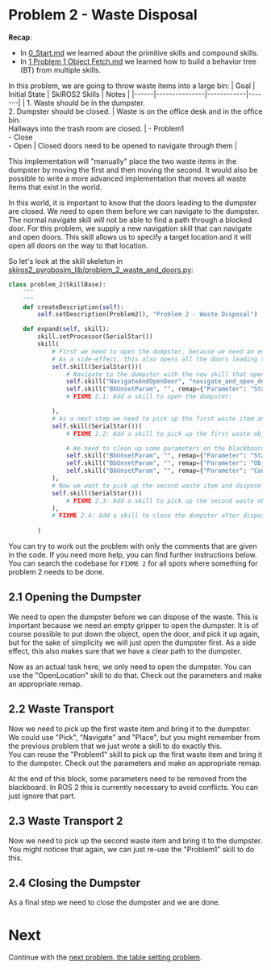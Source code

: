 # Problem 2 - Waste Disposal
**Recap**:
* In [0_Start.md](0_Start.md) we learned about the primitive skills and compound skills.  
* In [1 Problem 1 Object Fetch.md](1_Problem_1_Object_Fetch.md) we learned how to build a behavior tree (BT) from multiple skills.

In this problem, we are going to throw waste items into a large bin:
| Goal | Initial State | SkiROS2 Skills | Notes |
|------|---------------|------------|-------|
| 1. Waste should be in the dumpster.<br>2. Dumpster should be closed. | Waste is on the office desk and in the office bin.<br>Hallways into the trash room are closed. | - Problem1<br>- Close<br>- Open | Closed doors need to be opened to navigate through them |

This implementation will "manually" place the two waste items in the dumpster by moving the first and then moving the second. It would also be possible to write a more advanced implementation that moves all waste items that exist in the world.

In this world, it is important to know that the doors leading to the dumpster are closed. We need to open them before we can navigate to the dumpster. The normal navigate skill will not be able to find a path through a blocked door. For this problem, we supply a new navigation skill that can navigate and open doors. This skill allows us to specify a target location and it will open all doors on the way to that location.

So let's look at the skill skeleton in [skiros2_pyrobosim_lib/problem_2_waste_and_doors.py](../skiros2_pyrobosim_lib/problem_2_waste_and_doors.py):

```python
class problem_2(SkillBase):
    """
    """
    def createDescription(self):
        self.setDescription(Problem2(), "Problem 2 - Waste Disposal")

    def expand(self, skill):
        skill.setProcessor(SerialStar())
        skill(
            # First we need to open the dumpster, because we need an empty gripper to do that.
            # As a side-effect, this also opens all the doors leading to the dumpster.
            self.skill(SerialStar())(
                # Navigate to the dumpster with the new skill that opens doors on the way
                self.skill("NavigateAndOpenDoor", "navigate_and_open_doors", remap={"TargetLocation": "Dumpster"}),
                self.skill("BbUnsetParam", "", remap={"Parameter": "StartLocation"}),
                # FIXME 2.1: Add a skill to open the dumpster:

            ),
            # As a next step we need to pick up the first waste item and dispose of it
            self.skill(SerialStar())(
                # FIXME 2.2: Add a skill to pick up the first waste object and that brings it to the dumpster. Try to reuse a previously implemented skill

                # We need to clean up some parameters on the blackboard. Nothing to do here.
                self.skill("BbUnsetParam", "", remap={"Parameter": "StartLocation"}),
                self.skill("BbUnsetParam", "", remap={"Parameter": "ObjectStartLocation"}),
                self.skill("BbUnsetParam", "", remap={"Parameter": "Container"}),
            ),
            # Now we want to pick up the second waste item and dispose of it
            self.skill(SerialStar())(
                # FIXME 2.3: Add a skill to pick up the second waste object and that brings it to the dumpster. Try to reuse a previously implemented skill
            ),
            # FIXME 2.4: Add a skill to close the dumpster after disposing of the waste
            
        )
```
You can try to work out the problem with only the comments that are given in the code. If you need more help, you can find further instructions below.  
You can search the codebase for `FIXME 2` for all spots where something for problem 2 needs to be done.

## 2.1 Opening the Dumpster

We need to open the dumpster before we can dispose of the waste. This is important because we need an empty gripper to open the dumpster. It is of course possible to put down the object, open the door, and pick it up again, but for the sake of simplicity we will just open the dumpster first.
As a side effect, this also makes sure that we have a clear path to the dumpster.

Now as an actual task here, we only need to open the dumpster. You can use the "OpenLocation" skill to do that. Check out the parameters and make an appropriate remap.

## 2.2 Waste Transport

Now we need to pick up the first waste item and bring it to the dumpster. We could use "Pick", "Navigate" and "Place", but you might remember from the previous problem that we just wrote a skill to do exactly this.  
You can reuse the "Problem1" skill to pick up the first waste item and bring it to the dumpster. Check out the parameters and make an appropriate remap.

At the end of this block, some parameters need to be removed from the blackboard. In ROS 2 this is currently necessary to avoid conflicts. You can just ignore that part.

## 2.3 Waste Transport 2

Now we need to pick up the second waste item and bring it to the dumpster. You might noticee that again, we can just re-use the "Problem1" skill to do this.

## 2.4 Closing the Dumpster

As a final step we need to close the dumpster and we are done.

# Next

Continue with the [next problem, the table setting problem](3_Problem_3_Table_Setting.md).